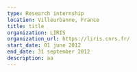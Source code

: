 ```yaml
---
type: Research internship
location: Villeurbanne, France
title: title
organization: LIRIS
organization_url: https://liris.cnrs.fr/
start_date: 01 june 2012
end_date: 31 september 2012
description: aa
---
```

